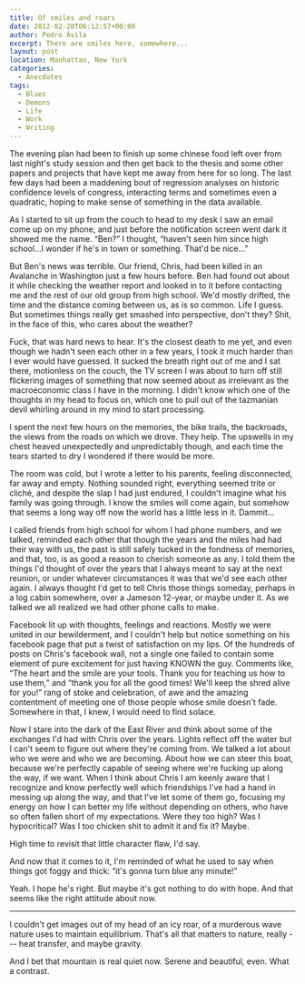 ```yaml
---
title: Of smiles and roars
date: 2012-02-20T06:12:57+00:00
author: Pedro Ávila
excerpt: There are smiles here, somewhere...
layout: post
location: Manhattan, New York
categories:
  - Anecdotes
tags:
  - Blues
  - Demons
  - Life
  - Work
  - Writing
---
```

The evening plan had been to finish up some chinese food left over from last night's study session and then get back to the thesis and some other papers and projects that have kept me away from here for so long. The last few days had been a maddening bout of regression analyses on historic confidence levels of congress, interacting terms and sometimes even a quadratic, hoping to make sense of something in the data available.

As I started to sit up from the couch to head to my desk I saw an email come up on my phone, and just before the notification screen went dark it showed me the name. “Ben?” I thought, “haven't seen him since high school...I wonder if he's in town or something. That'd be nice...”

<!-- more -->

But Ben's news was terrible. Our friend, Chris, had been killed in an Avalanche in Washington just a few hours before. Ben had found out about it while checking the weather report and looked in to it before contacting me and the rest of our old group from high school. We'd mostly drifted, the time and the distance coming between us, as is so common. Life I guess. But sometimes things really get smashed into perspective, don't they? Shit, in the face of this, who cares about the weather?

Fuck, that was hard news to hear. It's the closest death to me yet, and even though we hadn't seen each other in a few years, I took it much harder than I ever would have guessed. It sucked the breath right out of me and I sat there, motionless on the couch, the TV screen I was about to turn off still flickering images of something that now seemed about as irrelevant as the macroeconomic class I have in the morning. I didn't know which one of the thoughts in my head to focus on, which one to pull out of the tazmanian devil whirling around in my mind to start processing.

I spent the next few hours on the memories, the bike trails, the backroads, the views from the roads on which we drove. They help. The upswells in my chest heaved unexpectedly and unpredictably though, and each time the tears started to dry I wondered if there would be more.

The room was cold, but I wrote a letter to his parents, feeling disconnected, far away and empty. Nothing sounded right, everything seemed trite or cliché, and despite the slap I had just endured, I couldn't imagine what his family was going through. I know the smiles will come again, but somehow that seems a long way off now the world has a little less in it. Dammit...

I called friends from high school for whom I had phone numbers, and we talked, reminded each other that though the years and the miles had had their way with us, the past is still safely tucked in the fondness of memories, and that, too, is as good a reason to cherish someone as any. I told them the things I'd thought of over the years that I always meant to say at the next reunion, or under whatever circumstances it was that we'd see each other again. I always thought I'd get to tell Chris those things someday, perhaps in a log cabin somewhere, over a Jameson 12-year, or maybe under it. As we talked we all realized we had other phone calls to make.

Facebook lit up with thoughts, feelings and reactions. Mostly we were united in our bewilderment, and I couldn't help but notice something on his facebook page that put a twist of satisfaction on my lips. Of the hundreds of posts on Chris's facebook wall, not a single one failed to contain some element of pure excitement for just having KNOWN the guy. Comments like, “The heart and the smile are your tools. Thank you for teaching us how to use them,” and “thank you for all the good times! We'll keep the shred alive for you!” rang of stoke and celebration, of awe and the amazing contentment of meeting one of those people whose smile doesn't fade. Somewhere in that, I knew, I would need to find solace.

Now I stare into the dark of the East River and think about some of the exchanges I'd had with Chris over the years. Lights reflect off the water but I can't seem to figure out where they're coming from. We talked a lot about who we were and who we are becoming. About how we can steer this boat, because we're perfectly capable of seeing where we're fucking up along the way, if we want. When I think about Chris I am keenly aware that I recognize and know perfectly well which friendships I've had a hand in messing up along the way, and that I've let some of them go, focusing my energy on how I can better my life without depending on others, who have so often fallen short of my expectations. Were they too high? Was I hypocritical? Was I too chicken shit to admit it and fix it? Maybe.

High time to revisit that little character flaw, I'd say.

And now that it comes to it, I'm reminded of what he used to say when things got foggy and thick: “it's gonna turn blue any minute!”

Yeah. I hope he's right. But maybe it's got nothing to do with hope. And that seems like the right attitude about now.

---

I couldn't get images out of my head of an icy roar, of a murderous wave nature uses to maintain equilibrium. That's all that matters to nature, really --- heat transfer, and maybe gravity.

And I bet that mountain is real quiet now. Serene and beautiful, even. What a contrast.